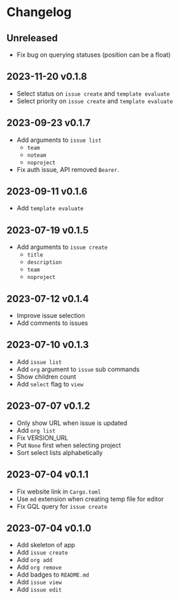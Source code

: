 # Changelog

## Unreleased

- Fix bug on querying statuses (position can be a float)

## 2023-11-20 v0.1.8

- Select status on `issue create` and `template evaluate`
- Select priority on `issue create` and `template evaluate`

## 2023-09-23 v0.1.7

- Add arguments to `issue list`
  - `team`
  - `noteam`
  - `noproject`
- Fix auth issue, API removed `Bearer`.

## 2023-09-11 v0.1.6

- Add `template evaluate`

## 2023-07-19 v0.1.5

- Add arguments to `issue create`
  - `title`
  - `description`
  - `team`
  - `noproject`

## 2023-07-12 v0.1.4

- Improve issue selection
- Add comments to issues

## 2023-07-10 v0.1.3

- Add `issue list`
- Add `org` argument to `issue` sub commands
- Show children count
- Add `select` flag to `view`

## 2023-07-07 v0.1.2

- Only show URL when issue is updated
- Add `org list`
- Fix VERSION_URL
- Put `None` first when selecting project
- Sort select lists alphabetically

## 2023-07-04 v0.1.1

- Fix website link in `Cargo.toml`
- Use `md` extension when creating temp file for editor
- Fix GQL query for `issue create`

## 2023-07-04 v0.1.0

- Add skeleton of app
- Add `issue create`
- Add `org add`
- Add `org remove`
- Add badges to `README.md`
- Add `issue view`
- Add `issue edit`

